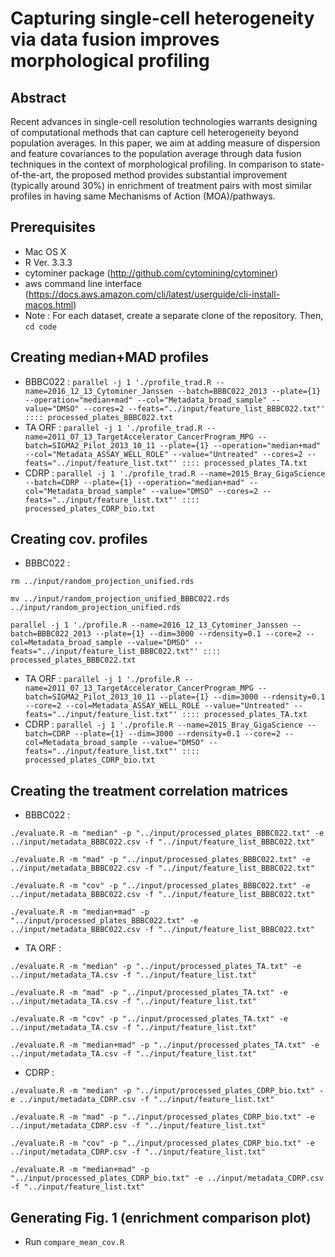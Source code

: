 # Capturing single-cell heterogeneity via data fusion improves morphological profiling #

## Abstract ##
Recent advances in single-cell resolution technologies warrants designing of computational methods that can capture cell heterogeneity beyond population averages. In this paper, we aim at adding measure of dispersion and feature covariances to the population average through data fusion techniques in the context of morphological profiling. In comparison to state-of-the-art, the proposed method provides substantial improvement (typically around 30%) in enrichment of treatment pairs with most similar profiles in having same Mechanisms of Action (MOA)/pathways.

## Prerequisites ##
* Mac OS X
* R Ver. 3.3.3 
* cytominer package (http://github.com/cytomining/cytominer)
* aws command line interface (https://docs.aws.amazon.com/cli/latest/userguide/cli-install-macos.html) 
* Note : For each dataset, create a separate clone of the repository. Then, `cd code`

## Creating median+MAD profiles ##
* BBBC022 : `parallel -j 1 './profile_trad.R --name=2016_12_13_Cytominer_Janssen --batch=BBBC022_2013 --plate={1} --operation="median+mad" --col="Metadata_broad_sample" --value="DMSO" --cores=2 --feats="../input/feature_list_BBBC022.txt"' :::: processed_plates_BBBC022.txt`
* TA ORF : `parallel -j 1 './profile_trad.R --name=2011_07_13_TargetAccelerator_CancerProgram_MPG --batch=SIGMA2_Pilot_2013_10_11 --plate={1} --operation="median+mad" --col="Metadata_ASSAY_WELL_ROLE" --value="Untreated" --cores=2 --feats="../input/feature_list.txt"' :::: processed_plates_TA.txt`
* CDRP : `parallel -j 1 './profile_trad.R --name=2015_Bray_GigaScience --batch=CDRP --plate={1} --operation="median+mad" --col="Metadata_broad_sample" --value="DMSO" --cores=2 --feats="../input/feature_list.txt"' :::: processed_plates_CDRP_bio.txt`

## Creating cov. profiles ##
* BBBC022 : 
``` 
rm ../input/random_projection_unified.rds

mv ../input/random_projection_unified_BBBC022.rds ../input/random_projection_unified.rds

parallel -j 1 './profile.R --name=2016_12_13_Cytominer_Janssen --batch=BBBC022_2013 --plate={1} --dim=3000 --rdensity=0.1 --core=2 --col=Metadata_broad_sample --value="DMSO" --feats="../input/feature_list_BBBC022.txt"' :::: processed_plates_BBBC022.txt 

```
* TA ORF : `parallel -j 1 './profile.R --name=2011_07_13_TargetAccelerator_CancerProgram_MPG --batch=SIGMA2_Pilot_2013_10_11 --plate={1} --dim=3000 --rdensity=0.1 --core=2 --col=Metadata_ASSAY_WELL_ROLE --value="Untreated" --feats="../input/feature_list.txt"' :::: processed_plates_TA.txt`
* CDRP : `parallel -j 1 './profile.R --name=2015_Bray_GigaScience --batch=CDRP --plate={1} --dim=3000 --rdensity=0.1 --core=2 --col=Metadata_broad_sample --value="DMSO" --feats="../input/feature_list.txt"' :::: processed_plates_CDRP_bio.txt`

## Creating the treatment correlation matrices ##
* BBBC022 :
``` 
./evaluate.R -m "median" -p "../input/processed_plates_BBBC022.txt" -e ../input/metadata_BBBC022.csv -f "../input/feature_list_BBBC022.txt"

./evaluate.R -m "mad" -p "../input/processed_plates_BBBC022.txt" -e ../input/metadata_BBBC022.csv -f "../input/feature_list_BBBC022.txt"

./evaluate.R -m "cov" -p "../input/processed_plates_BBBC022.txt" -e ../input/metadata_BBBC022.csv -f "../input/feature_list_BBBC022.txt"

./evaluate.R -m "median+mad" -p "../input/processed_plates_BBBC022.txt" -e ../input/metadata_BBBC022.csv -f "../input/feature_list_BBBC022.txt"
```
* TA ORF :
``` 
./evaluate.R -m "median" -p "../input/processed_plates_TA.txt" -e ../input/metadata_TA.csv -f "../input/feature_list.txt"

./evaluate.R -m "mad" -p "../input/processed_plates_TA.txt" -e ../input/metadata_TA.csv -f "../input/feature_list.txt"

./evaluate.R -m "cov" -p "../input/processed_plates_TA.txt" -e ../input/metadata_TA.csv -f "../input/feature_list.txt"

./evaluate.R -m "median+mad" -p "../input/processed_plates_TA.txt" -e ../input/metadata_TA.csv -f "../input/feature_list.txt"
```
* CDRP :
``` 
./evaluate.R -m "median" -p "../input/processed_plates_CDRP_bio.txt" -e ../input/metadata_CDRP.csv -f "../input/feature_list.txt"

./evaluate.R -m "mad" -p "../input/processed_plates_CDRP_bio.txt" -e ../input/metadata_CDRP.csv -f "../input/feature_list.txt"

./evaluate.R -m "cov" -p "../input/processed_plates_CDRP_bio.txt" -e ../input/metadata_CDRP.csv -f "../input/feature_list.txt"

./evaluate.R -m "median+mad" -p "../input/processed_plates_CDRP_bio.txt" -e ../input/metadata_CDRP.csv -f "../input/feature_list.txt"
```

## Generating Fig. 1 (enrichment comparison plot) ##
* Run `compare_mean_cov.R` 

